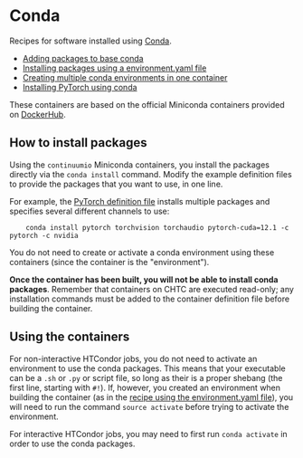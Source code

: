 <!--
   Copyright 2024, Center for High Throughput Computing, University of Wisconsin - Madison

   Licensed under the Apache License, Version 2.0 (the "License");
   you may not use this file except in compliance with the License.
   You may obtain a copy of the License at

       http://www.apache.org/licenses/LICENSE-2.0

   Unless required by applicable law or agreed to in writing, software
   distributed under the License is distributed on an "AS IS" BASIS,
   WITHOUT WARRANTIES OR CONDITIONS OF ANY KIND, either express or implied.
   See the License for the specific language governing permissions and
   limitations under the License.
-->

# Conda

Recipes for software installed using [Conda](https://docs.conda.io/en/latest/).

- [Adding packages to base conda](base-conda)
- [Installing packages using a environment.yaml file](conda-env-yaml)
- [Creating multiple conda environments in one container](conda-multi-env)
- [Installing PyTorch using conda](conda-pytorch)

These containers are based on the official Miniconda containers provided on [DockerHub](https://hub.docker.com/r/continuumio/miniconda3).

## How to install packages

Using the `continuumio` Miniconda containers, you install the packages directly via the `conda install` command.
Modify the example definition files to provide the packages that you want to use, in one line.

For example, the [PyTorch definition file](conda-pytorch/conda-pytorch.def) installs multiple packages and specifies several different channels to use:

```
    conda install pytorch torchvision torchaudio pytorch-cuda=12.1 -c pytorch -c nvidia
```

You do not need to create or activate a conda environment using these containers (since the container is the "environment").

**Once the container has been built, you will not be able to install conda packages**.
Remember that containers on CHTC are executed read-only; any installation commands must be added to the container definition file before building the container.

## Using the containers

For non-interactive HTCondor jobs, you do not need to activate an environment to use the conda packages.
This means that your executable can be a `.sh` or `.py` or script file, so long as their is a proper shebang (the first line, starting with `#!`).
If, however, you created an environment when building the container (as in the [recipe using the environment.yaml file](conda-env-yaml)), 
you will need to run the command `source activate` before trying to activate the environment.

For interactive HTCondor jobs, you may need to first run `conda activate` in order to use the conda packages.
